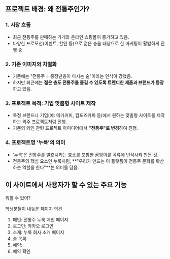 ## **프로젝트 배경: 왜 전통주인가?**

### **1. 시장 흐름**

- 최근 전통주를 판매하는 가게와 온라인 쇼핑몰이 증가하고 있음.
- 다양한 프로모션(이벤트, 할인 등)으로 젊은 층을 대상으로 한 마케팅이 활발하게 진행 중.

### **2. 기존 이미지와 차별화**

- 기존에는 "전통주 = 중장년층이 마시는 술"이라는 인식이 강했음.
- 하지만 최근에는 **젊은 층도 전통주를 즐길 수 있도록 트렌디한 제품과 브랜드가 등장**하고 있음.

### **3. 프로젝트 목적: 기업 맞춤형 사이트 제작**

- 특정 브랜드나 기업(예: 메가커피, 컴포즈커피 등)에서 원하는 맞춤형 사이트를 제작하는 외주 프로젝트처럼 진행.
- 기존의 와인 관련 프로젝트 아이디어에서 **"전통주"로 변경**하여 진행.

### **4. 프로젝트명 '누룩'의 의미**

- ‘누룩’은 전통주를 발효시키는 효소를 포함한 곰팡이를 곡류에 번식시켜 만든 것.
- 전통주의 핵심 요소인 누룩처럼, **"우리가 만드는 이 플랫폼이 전통주 문화를 확산하는 역할을 한다"**는 의미를 담음.

## 이 사이트에서 사용자가 할 수 있는 주요 기능

뭐할 수 있어?

학생분들이 내놓은 페이지 의견

1. 메인: 전통주 누룩 메인 페이지
2. 로그인: 카카오 로그인
3. 소개: 누룩 회사 소개 페이지
4. 술 목록
5. 예약:
6. 예약 확인
